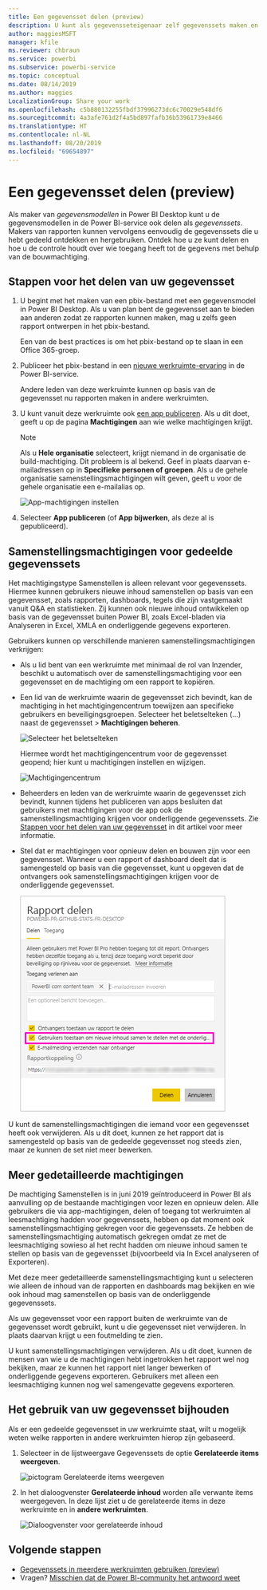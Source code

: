 ```yaml
---
title: Een gegevensset delen (preview)
description: U kunt als gegevensseteigenaar zelf gegevenssets maken en delen zodat anderen er ook gebruik van kunnen maken. Ontdek hoe u de controle houdt over wie toegang heeft tot de gegevens met behulp van de samenstellingsmachtiging.
author: maggiesMSFT
manager: kfile
ms.reviewer: chbraun
ms.service: powerbi
ms.subservice: powerbi-service
ms.topic: conceptual
ms.date: 08/14/2019
ms.author: maggies
LocalizationGroup: Share your work
ms.openlocfilehash: c5b880132255fbdf37996273dc6c70029e548df6
ms.sourcegitcommit: 4a3afe761d2f4a5bd897fafb36b53961739e8466
ms.translationtype: HT
ms.contentlocale: nl-NL
ms.lasthandoff: 08/20/2019
ms.locfileid: "69654897"
---
```

# <a name="share-a-dataset-preview"></a>Een gegevensset delen (preview)

Als maker van *gegevensmodellen* in Power BI Desktop kunt u de gegevensmodellen in de Power BI-service ook delen als *gegevenssets*. Makers van rapporten kunnen vervolgens eenvoudig de gegevenssets die u hebt gedeeld ontdekken en hergebruiken. Ontdek hoe u ze kunt delen en hoe u de controle houdt over wie toegang heeft tot de gegevens met behulp van de bouwmachtiging.

## <a name="steps-to-sharing-your-dataset"></a>Stappen voor het delen van uw gegevensset

1. U begint met het maken van een pbix-bestand met een gegevensmodel in Power BI Desktop. Als u van plan bent de gegevensset aan te bieden aan anderen zodat ze rapporten kunnen maken, mag u zelfs geen rapport ontwerpen in het pbix-bestand.

    Een van de best practices is om het pbix-bestand op te slaan in een Office 365-groep.

1. Publiceer het pbix-bestand in een [nieuwe werkruimte-ervaring](service-create-the-new-workspaces.md) in de Power BI-service.
    
    Andere leden van deze werkruimte kunnen op basis van de gegevensset nu rapporten maken in andere werkruimten.

1. U kunt vanuit deze werkruimte ook [een app publiceren](service-create-distribute-apps.md). Als u dit doet, geeft u op de pagina **Machtigingen** aan wie welke machtigingen krijgt.

    > [!NOTE]
    > Als u **Hele organisatie** selecteert, krijgt niemand in de organisatie de build-machtiging. Dit probleem is al bekend. Geef in plaats daarvan e-mailadressen op in **Specifieke personen of groepen**.  Als u de gehele organisatie samenstellingsmachtigingen wilt geven, geeft u voor de gehele organisatie een e-mailalias op.

    ![App-machtigingen instellen](media/service-datasets-build-permissions/power-bi-dataset-app-permissions.png)

1. Selecteer **App publiceren** (of **App bijwerken**, als deze al is gepubliceerd).

## <a name="build-permissions-for-shared-datasets"></a>Samenstellingsmachtigingen voor gedeelde gegevenssets

Het machtigingstype Samenstellen is alleen relevant voor gegevenssets. Hiermee kunnen gebruikers nieuwe inhoud samenstellen op basis van een gegevensset, zoals rapporten, dashboards, tegels die zijn vastgemaakt vanuit Q&A en statistieken. Zij kunnen ook nieuwe inhoud ontwikkelen op basis van de gegevensset buiten Power BI, zoals Excel-bladen via Analyseren in Excel, XMLA en onderliggende gegevens exporteren.

Gebruikers kunnen op verschillende manieren samenstellingsmachtigingen verkrijgen:

- Als u lid bent van een werkruimte met minimaal de rol van Inzender, beschikt u automatisch over de samenstellingsmachtiging voor een gegevensset en de machtiging om een rapport te kopiëren.
 
- Een lid van de werkruimte waarin de gegevensset zich bevindt, kan de machtiging in het machtigingencentrum toewijzen aan specifieke gebruikers en beveiligingsgroepen. Selecteer het beletselteken (...) naast de gegevensset > **Machtigingen beheren**.

    ![Selecteer het beletselteken](media/service-datasets-build-permissions/power-bi-dataset-manage-permissions.png)

    Hiermee wordt het machtigingencentrum voor de gegevensset geopend; hier kunt u machtigingen instellen en wijzigen.

    ![Machtigingencentrum](media/service-datasets-build-permissions/power-bi-dataset-permissions.png)

- Beheerders en leden van de werkruimte waarin de gegevensset zich bevindt, kunnen tijdens het publiceren van apps besluiten dat gebruikers met machtigingen voor de app ook de samenstellingsmachtiging krijgen voor onderliggende gegevenssets. Zie [Stappen voor het delen van uw gegevensset](#steps-to-sharing-your-dataset) in dit artikel voor meer informatie.

- Stel dat er machtigingen voor opnieuw delen en bouwen zijn voor een gegevensset. Wanneer u een rapport of dashboard deelt dat is samengesteld op basis van die gegevensset, kunt u opgeven dat de ontvangers ook samenstellingsmachtigingen krijgen voor de onderliggende gegevensset.

    ![Samenstellingsmachtigingen](media/service-datasets-build-permissions/power-bi-share-report-allow-users.png)

U kunt de samenstellingsmachtigingen die iemand voor een gegevensset heeft ook verwijderen. Als u dit doet, kunnen ze het rapport dat is samengesteld op basis van de gedeelde gegevensset nog steeds zien, maar ze kunnen de set niet meer bewerken.

## <a name="more-granular-permissions"></a>Meer gedetailleerde machtigingen

De machtiging Samenstellen is in juni 2019 geïntroduceerd in Power BI als aanvulling op de bestaande machtigingen voor lezen en opnieuw delen. Alle gebruikers die via app-machtigingen, delen of toegang tot werkruimten al leesmachtiging hadden voor gegevenssets, hebben op dat moment ook samenstellingsmachtiging gekregen voor die gegevenssets. Ze hebben de samenstellingsmachtiging automatisch gekregen omdat ze met de leesmachtiging sowieso al het recht hadden om nieuwe inhoud samen te stellen op basis van de gegevensset (bijvoorbeeld via In Excel analyseren of Exporteren).

Met deze meer gedetailleerde samenstellingsmachtiging kunt u selecteren wie alleen de inhoud van de rapporten en dashboards mag bekijken en wie ook inhoud mag samenstellen op basis van de onderliggende gegevenssets.

Als uw gegevensset voor een rapport buiten de werkruimte van de gegevensset wordt gebruikt, kunt u die gegevensset niet verwijderen. In plaats daarvan krijgt u een foutmelding te zien.

U kunt samenstellingsmachtigingen verwijderen. Als u dit doet, kunnen de mensen van wie u de machtigingen hebt ingetrokken het rapport wel nog bekijken, maar ze kunnen het rapport niet langer bewerken of onderliggende gegevens exporteren. Gebruikers met alleen een leesmachtiging kunnen nog wel samengevatte gegevens exporteren. 

## <a name="track-your-dataset-usage"></a>Het gebruik van uw gegevensset bijhouden

Als er een gedeelde gegevensset in uw werkruimte staat, wilt u mogelijk weten welke rapporten in andere werkruimten hierop zijn gebaseerd.

1. Selecteer in de lijstweergave Gegevenssets de optie **Gerelateerde items weergeven**.

    ![pictogram Gerelateerde items weergeven](media/service-datasets-build-permissions/power-bi-dataset-view-related-to-dataset.png)

1. In het dialoogvenster **Gerelateerde inhoud** worden alle verwante items weergegeven. In deze lijst ziet u de gerelateerde items in deze werkruimte en in **andere werkruimten**.
 
    ![Dialoogvenster voor gerelateerde inhoud](media/service-datasets-build-permissions/power-bi-dataset-related-workspaces.png)

## <a name="next-steps"></a>Volgende stappen

- [Gegevenssets in meerdere werkruimten gebruiken (preview)](service-datasets-across-workspaces.md)
- Vragen? [Misschien dat de Power BI-community het antwoord weet](http://community.powerbi.com/)
